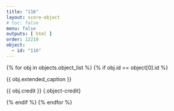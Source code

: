 ```yaml
---
title: "116"
layout: score-object
# toc: false
menu: false
outputs: [ html ]
order: 12210
object:
  - id: "116"
---
```


{% for obj in objects.object_list %}
{% if obj.id == object[0].id %}

{{ obj.extended_caption }}

{{ obj.credit }} {.object-credit}

{% endif %}
{% endfor %}
